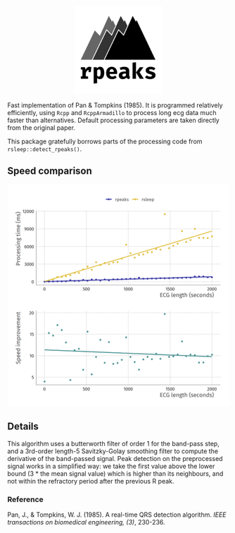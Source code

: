 <p align="center">
  <img src="./img/logo.png" width="200px"></img>
</p>

Fast implementation of Pan & Tompkins (1985). It is programmed relatively efficiently, using `Rcpp` and `RcppArmadillo` to process long ecg data much faster than alternatives. Default processing parameters are taken directly from the original paper.

This package gratefully borrows parts of the processing code from `rsleep::detect_rpeaks()`.

## Speed comparison
<p align="center">
  <img src="./img/speedcomparison.png" width="700px"></img>
</p>

## Details
This algorithm uses a butterworth filter of order 1 for the band-pass step, and a 3rd-order length-5 Savitzky-Golay smoothing filter to compute the derivative of the band-passed signal. Peak detection on the preprocessed signal works in a simplified way: we take the first value above the lower bound (3 * the mean signal value) which is higher than its  neighbours, and not within the refractory period after the previous R peak.


### Reference
Pan, J., & Tompkins, W. J. (1985). A real-time QRS detection algorithm. _IEEE transactions on biomedical engineering, (3)_, 230-236.
